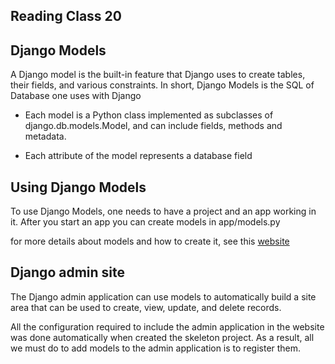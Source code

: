## Reading Class 20

## Django Models

A Django model is the built-in feature that Django uses to create tables, their fields, and various constraints. In short, Django Models is the SQL of Database one uses with Django

- Each model is a Python class implemented as subclasses of django.db.models.Model, and can include fields, methods and metadata.

- Each attribute of the model represents a database field

## Using Django Models
To use Django Models, one needs to have a project and an app working in it. After you start an app you can create models in app/models.py

for more details about models and how to create it, see this [website](https://developer.mozilla.org/en-US/docs/Learn/Server-side/Django/Models)


## Django admin site
The Django admin application can use  models to automatically build a site area that  can be used to create, view, update, and delete records.

All the configuration required to include the admin application in the website was done automatically when  created the skeleton project. As a result, all we must do to add models to the admin application is to register them.